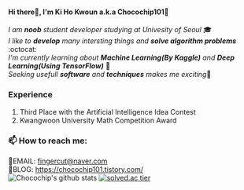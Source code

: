#### Hi there👋, I'm Ki Ho Kwoun a.k.a Chocochip101:cookie:   

*I am **noob** student developer studying at Univesity of Seoul* :mortar_board:   
*I like to **develop** many intersting things and **solve algorithm problems*** :octocat:         
*I'm currently learning about **Machine Learning(By Kaggle)** and **Deep Learning(Using TensorFlow)*** :pencil:   
*Seeking usefull **software** and **techniques** makes me exciting*:tongue:   

### Experience    
  1. Third Place with the Artificial Intelligence Idea Contest    
  2. Kwangwoon University Math Competition Award   
### 📫 How to reach me:    
:email:EMAIL: <fingercut@naver.com>   
:postbox:BLOG: <https://chocochip101.tistory.com/>      
![Chocochip's github stats](https://github-readme-stats.vercel.app/api?username=Chocochip101&show_icons=true)  [![solved.ac tier](http://mazassumnida.wtf/api/generate_badge?boj=kiho1998)](https://solved.ac/kiho1998)

<!--
**Chocochip101/Chocochip101** is a ✨ _special_ ✨ repository because its `README.md` (this file) appears on your GitHub profile.

Here are some ideas to get you started:

- 🔭 I’m currently working on ...
- 🌱 I’m currently learning ...
- 👯 I’m looking to collaborate on ...
- 🤔 I’m looking for help with ...
- 💬 Ask me about ...
- 📫 How to reach me: ...
- 😄 Pronouns: ...
- ⚡ Fun fact: ...
-->
